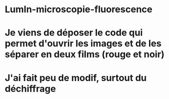 # LumIn-microscopie-fluorescence
# Je viens de déposer le code qui permet d'ouvrir les images et de les séparer en deux films (rouge et noir)
# J'ai fait peu de modif, surtout du déchiffrage
